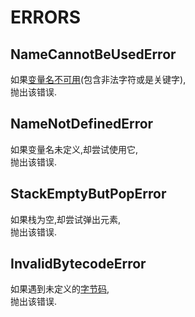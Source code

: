 # ERRORS

## NameCannotBeUsedError
如果[变量名不可用](../runBytecode/CHECKERS.md#变量名规定)(包含非法字符或是关键字), <br>
抛出该错误.

## NameNotDefinedError
如果变量名未定义,却尝试使用它,<br>
抛出该错误.

## StackEmptyButPopError
如果栈为空,却尝试弹出元素,<br>
抛出该错误.

## InvalidBytecodeError
如果遇到未定义的[字节码](../consts/BYTECODES.md#字节码), <br>
抛出该错误.